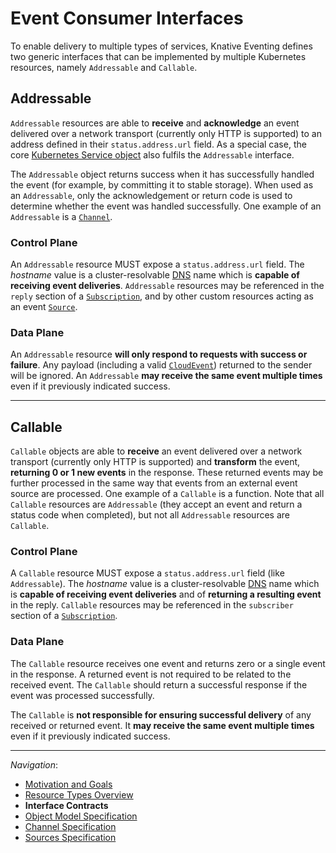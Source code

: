 # Event Consumer Interfaces

To enable delivery to multiple types of services, Knative Eventing defines two
generic interfaces that can be implemented by multiple Kubernetes resources,
namely `Addressable` and `Callable`.

## Addressable

`Addressable` resources are able to **receive** and **acknowledge** an event
delivered over a network transport (currently only HTTP is supported) to an
address defined in their `status.address.url` field. As a special case, the core
[Kubernetes Service object](https://v1-18.docs.kubernetes.io/docs/reference/generated/kubernetes-api/v1.18/#service-v1-core)
also fulfils the `Addressable` interface.

The `Addressable` object returns success when it has successfully handled the
event (for example, by committing it to stable storage). When used as an
`Addressable`, only the acknowledgement or return code is used to determine
whether the event was handled successfully. One example of an `Addressable` is a
[`Channel`](channel.md).

### Control Plane

An `Addressable` resource MUST expose a `status.address.url` field. The
_hostname_ value is a cluster-resolvable
[DNS](https://en.wikipedia.org/wiki/Domain_Name_System) name which is **capable
of receiving event deliveries**. `Addressable` resources may be referenced in
the `reply` section of a [`Subscription`](spec.md#kind-subscription), and by
other custom resources acting as an event [`Source`](sources.md).

### Data Plane

An `Addressable` resource **will only respond to requests with success or
failure**. Any payload (including a valid
[`CloudEvent`](https://github.com/cloudevents/spec)) returned to the sender will
be ignored. An `Addressable` **may receive the same event multiple times** even
if it previously indicated success.

---

## Callable

`Callable` objects are able to **receive** an event delivered over a network
transport (currently only HTTP is supported) and **transform** the event,
**returning 0 or 1 new events** in the response. These returned events may be
further processed in the same way that events from an external event source are
processed. One example of a `Callable` is a function. Note that all `Callable`
resources are `Addressable` (they accept an event and return a status code when
completed), but not all `Addressable` resources are `Callable`.

### Control Plane

A `Callable` resource MUST expose a `status.address.url` field (like
`Addressable`). The _hostname_ value is a cluster-resolvable
[DNS](https://en.wikipedia.org/wiki/Domain_Name_System) name which is **capable
of receiving event deliveries** and of **returning a resulting event** in the
reply. `Callable` resources may be referenced in the `subscriber` section of a
[`Subscription`](spec.md#kind-subscription).

<!-- TODO(evankanderson):

What other properties separate a callable from an Addressable. We have talked
about using an annotation like `eventing.knative.dev/returnType = any` to
represent the return type of the _Callable_.

--->

### Data Plane

The `Callable` resource receives one event and returns zero or a single event in
the response. A returned event is not required to be related to the received
event. The `Callable` should return a successful response if the event was
processed successfully.

The `Callable` is **not responsible for ensuring successful delivery** of any
received or returned event. It **may receive the same event multiple times**
even if it previously indicated success.

---

_Navigation_:

- [Motivation and Goals](motivation.md)
- [Resource Types Overview](overview.md)
- **Interface Contracts**
- [Object Model Specification](spec.md)
- [Channel Specification](channel.md)
- [Sources Specification](sources.md)
